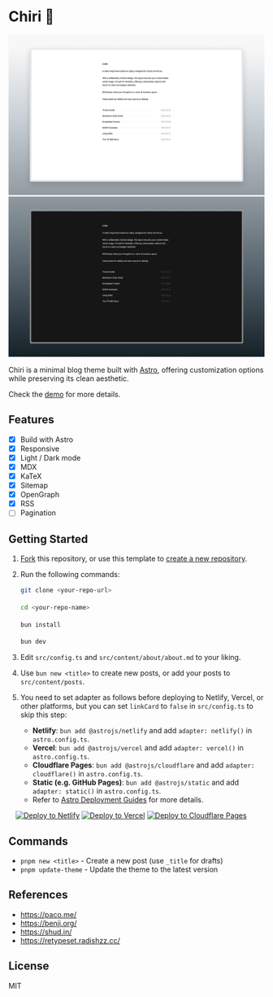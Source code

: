 # Chiri 🌸

![screenshot-light](public/screenshots/screenshot-light.png)
![screenshot-dark](public/screenshots/screenshot-dark.png)

Chiri is a minimal blog theme built with [Astro](https://astro.build), offering customization options while preserving its clean aesthetic.

Check the [demo](https://astro-chiri.netlify.app/) for more details.

## Features

- [x] Build with Astro
- [x] Responsive
- [x] Light / Dark mode
- [x] MDX
- [x] KaTeX
- [x] Sitemap
- [x] OpenGraph
- [x] RSS
- [ ] Pagination

## Getting Started

1. [Fork](https://github.com/the3ash/astro-chiri/fork) this repository, or use this template to [create a new repository](https://github.com/new?template_name=astro-chiri&template_owner=the3ash).

2. Run the following commands:

   ```bash
   git clone <your-repo-url>

   cd <your-repo-name>

   bun install

   bun dev
   ```

3. Edit `src/config.ts` and `src/content/about/about.md` to your liking.

4. Use `bun new <title>` to create new posts, or add your posts to `src/content/posts`.

5. You need to set adapter as follows before deploying to Netlify, Vercel, or other platforms, but you can set `linkCard` to `false` in `src/config.ts` to skip this step:
   - **Netlify**: `bun add @astrojs/netlify` and add `adapter: netlify()` in `astro.config.ts`.
   - **Vercel**: `bun add @astrojs/vercel` and add `adapter: vercel()` in `astro.config.ts`.
   - **Cloudflare Pages**: `bun add @astrojs/cloudflare` and add `adapter: cloudflare()` in `astro.config.ts`.
   - **Static (e.g. GitHub Pages)**: `bun add @astrojs/static` and add `adapter: static()` in `astro.config.ts`.
   - Refer to [Astro Deployment Guides](https://docs.astro.build/en/guides/deploy/) for more details.

&emsp;[![Deploy to Netlify](https://www.netlify.com/img/deploy/button.svg)](https://app.netlify.com/start) [![Deploy to Vercel](https://vercel.com/button)](https://vercel.com/new) [![Deploy to Cloudflare Pages](https://deploy.workers.cloudflare.com/button)](https://pages.cloudflare.com/start)

## Commands

- `pnpm new <title>` - Create a new post (use `_title` for drafts)
- `pnpm update-theme` - Update the theme to the latest version

## References

- https://paco.me/
- https://benji.org/
- https://shud.in/
- https://retypeset.radishzz.cc/

## License

MIT
